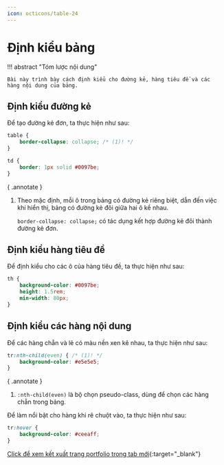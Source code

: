 ```yaml
---
icon: octicons/table-24
---
```


# Định kiểu bảng

!!! abstract "Tóm lược nội dung"

    Bài này trình bày cách định kiểu cho đường kẻ, hàng tiêu đề và các hàng nội dung của bảng.

## Định kiểu đường kẻ

Để tạo đường kẻ đơn, ta thực hiện như sau:

```css title="style.css" linenums="52"
table {
    border-collapse: collapse; /* (1)! */
}

td {
    border: 1px solid #0097be;
}
```
{ .annotate }

1.  Theo mặc định, mỗi ô trong bảng có đường kẻ riêng biệt, dẫn đến việc khi hiển thị, bảng có đường kẻ đôi giữa hai ô kề nhau.

    `border-collapse: collapse;` có tác dụng kết hợp đường kẻ đôi thành đường kẻ đơn.

## Định kiểu hàng tiêu đề

Để định kiểu cho các ô của hàng tiêu đề, ta thực hiện như sau:

```css title="style.css" linenums="60"
th {
    background-color: #0097be;
    height: 1.5rem;
    min-width: 80px;
}
```

## Định kiểu các hàng nội dung

Để các hàng chẵn và lẻ có màu nền xen kẽ nhau, ta thực hiện như sau:

```css title="style.css" linenums="66"
tr:nth-child(even) { /* (1)! */
    background-color: #e5e5e5;
}
```
{ .annotate }

1.  `:nth-child(even)` là bộ chọn pseudo-class, dùng để chọn các hàng chẵn trong bảng.

Để làm nổi bật cho hàng khi rê chuột vào, ta thực hiện như sau:

```css title="style.css" linenums="70"
tr:hover {
    background-color: #ceeaff;
}
```

[Click để xem kết xuất trang portfolio trong tab mới](css-table/portfolio.html#friendlist){:target="_blank"}
